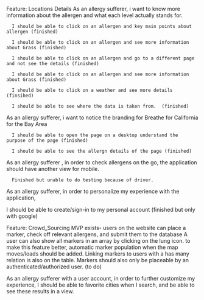Feature: Locations Details 
      As an allergy sufferer, i want to know more information about
      the allergen and what each level actually stands for.
      
      I should be able to click on an allergen and key main points about allergen (finished)
      
      I should be able to click on an allergen and see more information about Grass (finished)
      
      I should be able to click on an allergen and go to a different page and not see the details (finished)
      
      I should be able to click on an allergen and see more information about Grass (finished)
      
      I should be able to click on a weather and see more details (finsihed)
      
      I should be able to see where the data is taken from.  (finished)
      
As an allergy sufferer, i want to notice the branding
       for Breathe for California for the Bay Area 
       
      I should be able to open the page on a desktop understand the purpose of the page (finished)
      
      I should be able to see the allergn details of the page (finished)
      

As an allergy sufferer , in order to check allergens on the go, the application should have another view for mobile. 
 
      Finished but unable to do testing because of driver. 
      
As an allergy sufferer, in order to personalize my experience with the application, 

I should be able to create/sign-in to my personal account (finished but only with google)

      

Feature: Crowd_Sourcing
  MVP exists- users on the website can place a marker, check off relevant allergens, and submit them to the database
    A user can also show all markers in an array by clicking on the lung icon.
    to make this feature better, automatic marker population when the map moves/loads should be added.
    Linking markers to users with a has many relation is also on the table.
    Markers should also only be placeable by an authenticated/authorized user. (to do)

As an allergy sufferer with a user account, in order to further customize my experience, I should be able to favorite cities when I search, and be able to see these results in a view.
